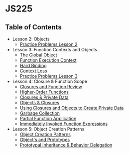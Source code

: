 # JS225

## Table of Contents

- Lesson 2: Objects
  - [Practice Problems Lesson 2](/lesson2%20problems/)
- Lesson 3: Function Contexts and Objects
  - [The Global Object](/notes/the_global_object.md)
  - [Function Execution Context](/notes/function_execution_context.md)
  - [Hard Binding](/notes/hard_binding.md)
  - [Context Loss](/notes/context_loss.md)
  - [Practice Problems Lesson 3](/lesson3%20problems/)
- Lesson 4: Closure & Function Scope
  - [Closures and Function Review](/notes/closures_and_function_scope.md#closure-and-function-review)
  - [Higher-Order Functions](/notes/closures_and_function_scope.md#higher-order-functions)
  - [Closures & Private Data](/notes/closures_and_function_scope.md#closures-and-private-data)
  - [Objects & Closures](/notes/closures_and_function_scope.md#objects-and-closures)
  - [Using Closures and Objects to Create Private Data](/notes/closures_and_function_scope.md#using-closures-and-objects-to-create-private-data)
  - [Garbage Collection](/notes/garbage_collection.md)
  - [Partial Function Application](/notes/partial_function_application.md)
  - [Immediately Invoked Function Expressions](/notes/immediately_invoked_function_expressions.md)
- Lesson 5: Object Creation Patterns
  - [Object Creation Patterns](/notes/object_creation_patterns.md)
  - [Object's and Prototypes](/notes/object_and_prototypes.md)
  - [Prototypal Inheritance & Behavior Delegation](/notes/prototypal_inheritance_and_behavior_delegation.md)
  